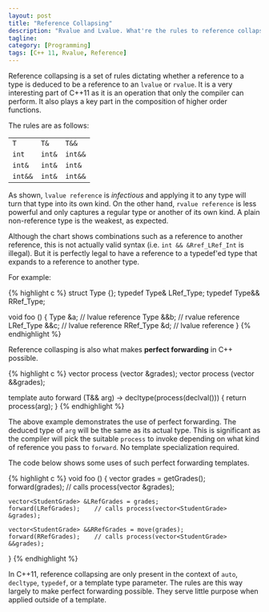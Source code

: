 ```yaml
---
layout: post
title: "Reference Collapsing"
description: "Rvalue and Lvalue. What're the rules to reference collapsing?"
tagline:
category: [Programming]
tags: [C++ 11, Rvalue, Reference]
---
```


Reference collapsing is a set of rules dictating
whether a reference to a type is deduced to be a reference to an `lvalue` or `rvalue`.
It is a very interesting part of C++11 as it is an operation that only the compiler can perform.
It also plays a key part in the composition of higher order functions.

The rules are as follows:

<table class="table table-condensed table-bordered" style="width: 400px;">
<tr class="success">
<td><code>T</code></td>
<td><code>T&amp;</code></td>
<td><code>T&amp;&amp;</code></td>
</tr>
<tr>
<td><code>int</code></td>
<td><code>int&amp;</code></td>
<td><code>int&amp;&amp;</code></td>
</tr>
<tr>
<td><code>int&amp;</code></td>
<td><code>int&amp;</code></td>
<td><code>int&amp;</code></td>
</tr>
<tr>
<td><code>int&amp;&amp;</code></td>
<td><code>int&amp;</code></td>
<td><code>int&amp;&amp;</code></td>
</tr>
</table>

As shown, `lvalue reference` is *infectious* and applying it to any type
will turn that type into its own kind.
On the other hand, `rvalue reference` is less powerful and only captures
a regular type or another of its own kind.
A plain non-reference type is the weakest, as expected.

Although the chart shows combinations such as a reference to
another reference, this is not actually valid syntax
(i.e. `int && &Rref_LRef_Int` is illegal).
But it is perfectly legal to have a reference to a typedef'ed type that
expands to a reference to another type.

For example:

{% highlight c %}
struct Type {};
typedef Type&  LRef_Type;
typedef Type&& RRef_Type;

void foo () {
    Type       &a;        // lvalue reference
    Type      &&b;        // rvalue reference
    LRef_Type &&c;        // lvalue reference
    RRef_Type  &d;        // lvalue reference
}
{% endhighlight %}

Reference collasping is also what makes **perfect forwarding** in C++ possible.

{% highlight c %}
vector<Result> process (vector<StudentGrade> &grades);
vector<Result> process (vector<StudentGrade> &&grades);

template <typename T>
auto forward (T&& arg) -> decltype(process(declval<T>())) {
    return process(arg);
}
{% endhighlight %}

The above example demonstrates the use of perfect forwarding.
The deduced type of `arg` will be the same as its actual type.
This is significant as the compiler will pick the suitable `process`
to invoke depending on what kind of reference you pass to `forward`.
No template specialization required.

The code below shows some uses of such perfect forwarding templates.

{% highlight c %}
void foo () {
    vector<StudentGrade> grades = getGrades();
    forward(grades);        // calls process(vector<StudentGrade> &grades);

    vector<StudentGrade> &LRefGrades = grades;
    forward(LRefGrades);    // calls process(vector<StudentGrade> &grades);

    vector<StudentGrade> &&RRefGrades = move(grades);
    forward(RRefGrades);    // calls process(vector<StudentGrade> &&grades);
}
{% endhighlight %}

In C++11, reference collapsing are only present in the context of
`auto`, `decltype`, `typedef`, or a template type parameter.
The rules are this way largely to make perfect forwarding possible.
They serve little purpose when applied outside of a template.
